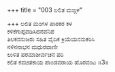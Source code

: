 +++
title = "003 ಲಲಿತ ಮಙ್ಗಳ"

+++
ಲಲಿತ ಮಂಗಳ ಪಾಠಕರ ಕಳ  
ಕಳಿಕೆಗುಪ್ಪವಡಿಸಿದನವನಿಪ  
ತಿಲಕನನುಜರು ಸಹಿತ ವೈದಿಕ ಕ್ರಿಯೆಯನನುಕರಿಸಿ  
ನಳಿನನಾಭನ ಮಧುರವಾಣೀ  
ಲುಳಿತ ಪರಮಾಶೀರ್ವಚನ ಪರಿ  
ಕಲಿತ ಕವಚಿತಕಾಯ ಪಾಂಡವರಾಯ ಹೊರವಂಟ      ॥3॥
